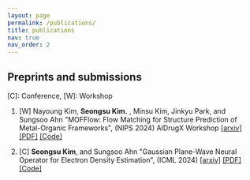 ```yaml
---
layout: page
permalink: /publications/
title: publications
nav: true
nav_order: 2
---
```


<!-- _pages/publications.md -->

<!-- <div class="publications">

{% bibliography %}

</div> -->

## Preprints and submissions

\[C\]: Conference, \[W\]: Workshop

1. \[W\] Nayoung Kim, **Seongsu Kim.** , Minsu Kim, Jinkyu Park, and Sungsoo Ahn "MOFFlow: Flow Matching for Structure Prediction of Metal-Organic Frameworks", (NIPS 2024) AIDrugX Workshop [[arxiv]](https://arxiv.org/abs/2410.17270) [[PDF]](https://arxiv.org/pdf/2410.17270.pdf) [[Code]](https://anonymous.4open.science/r/MOFFlow-3547)

2. \[C\] **Seongsu Kim**, and Sungsoo Ahn "Gaussian Plane-Wave Neural Operator for Electron Density Estimation", (ICML 2024) [[arxiv]](https://arxiv.org/abs/2402.04278) [[PDF]](https://arxiv.org/pdf/2402.04278.pdf) [[Code]](https://github.com/seongsukim-ml/GPWNO?tab=readme-ov-file)
